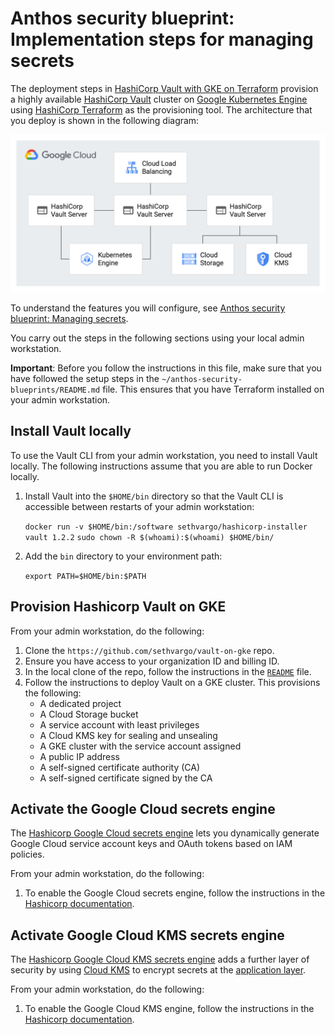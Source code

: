 # Anthos security blueprint: Implementation steps for managing secrets

The deployment steps in [HashiCorp Vault with GKE on Terraform](https://github.com/sethvargo/vault-on-gke) provision
a highly available [HashiCorp Vault](https://www.vaultproject.io/) cluster on
[Google Kubernetes Engine](https://cloud.google.com/kubernetes-engine) using [HashiCorp Terraform](https://www.terraform.io/)
as the provisioning tool. The architecture that you deploy is shown in the following diagram:

![vault-GKE](AnthosSecretMgt.png "Hashicorp Vault with GKE")

To understand the features you will configure, see
[Anthos security blueprint: Managing secrets](https://cloud.google.com/architecture/blueprints/anthos-managing-secrets-blueprint).

You carry out the steps in the following sections using your local admin workstation.

**Important**: Before you follow the instructions in this file, make sure that you have
followed the setup steps in the `~/anthos-security-blueprints/README.md` file. This ensures that you have Terraform installed on your admin workstation.

## Install Vault locally

To use the Vault CLI from your admin workstation, you need to install Vault locally. The following instructions assume that you are able to run Docker locally.

1.  Install Vault into the `$HOME/bin` directory so that the Vault CLI is accessible between restarts of your admin workstation:

    `docker run -v $HOME/bin:/software sethvargo/hashicorp-installer vault 1.2.2`
    `sudo chown -R $(whoami):$(whoami) $HOME/bin/  `

2. Add the `bin` directory to your environment path:

     ` export PATH=$HOME/bin:$PATH `

## Provision Hashicorp Vault on GKE 

From your admin workstation, do the following:

1.  Clone the `https://github.com/sethvargo/vault-on-gke` repo.
2.  Ensure you have  access to your organization ID and billing ID.
3.  In the local clone of the repo, follow the instructions in the
    [`README`](https://github.com/sethvargo/vault-on-gke/blob/master/README.md) file.
4.  Follow the  instructions to deploy Vault on a GKE cluster. This provisions the 
    following:
    -   A dedicated project
    -   A Cloud Storage bucket
    -   A service account with least privileges 
    -   A Cloud KMS key for sealing and unsealing
    -   A GKE cluster with the service account assigned
    -   A public IP address
    -   A self-signed certificate authority (CA)
    -   A self-signed certificate signed by the CA

## Activate the Google Cloud secrets engine

The [Hashicorp Google Cloud secrets engine](https://www.vaultproject.io/docs/secrets/gcp) lets you dynamically generate Google Cloud service account keys and OAuth tokens based on IAM policies.

From your admin workstation, do the following:

1.  To enable the Google Cloud secrets engine, follow the instructions in the
[Hashicorp documentation](https://www.vaultproject.io/docs/secrets/gcp).


## Activate Google Cloud KMS secrets engine

The [Hashicorp Google Cloud KMS secrets engine](https://www.vaultproject.io/docs/secrets/gcpkms) adds a further layer of security  by using [Cloud KMS](https://cloud.google.com/kms/)
to encrypt secrets at the [application layer](https://cloud.google.com/gke-on-prem/docs/how-to/security/kubernetes-engine/docs/how-to/encrypting-secrets).

From your admin workstation, do the following: 

1.  To enable the Google Cloud KMS engine, follow the instructions in the
    [Hashicorp documentation](https://www.vaultproject.io/docs/secrets/gcpkms).